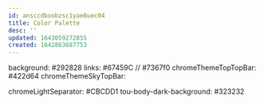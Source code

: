 ```yaml
---
id: ansccdboobzsc1yae8uec04
title: Color Palette
desc: ''
updated: 1643059272855
created: 1642863687753
---
```



background: #292828
links: #67459C // #7367f0
chromeThemeTopTopBar: #422d64
chromeThemeSkyTopBar:

chromeLightSeparator: #CBCDD1
tou-body-dark-background: #323232